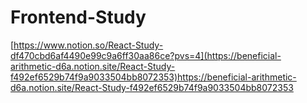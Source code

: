 # Frontend-Study
[https://www.notion.so/React-Study-df470cbd6af4490e99c9a6ff30aa86ce?pvs=4](https://beneficial-arithmetic-d6a.notion.site/React-Study-f492ef6529b74f9a9033504bb8072353)https://beneficial-arithmetic-d6a.notion.site/React-Study-f492ef6529b74f9a9033504bb8072353
